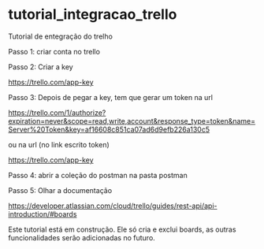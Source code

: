 # tutorial_integracao_trello
Tutorial de entegração do trelho

Passo 1: criar conta no trello

Passo 2: Criar a key

https://trello.com/app-key

Passo 3: Depois de pegar a key, tem que gerar um token na url

https://trello.com/1/authorize?expiration=never&scope=read,write,account&response_type=token&name=Server%20Token&key=af16608c851ca07ad6d9efb226a130c5

ou na url (no link escrito token)

https://trello.com/app-key

Passo 4: abrir a coleção do postman na pasta postman

Passo 5: Olhar a documentação 

https://developer.atlassian.com/cloud/trello/guides/rest-api/api-introduction/#boards


Este tutorial está em construção. Ele só cria e exclui boards, as outras funcionalidades serão adicionadas no futuro.